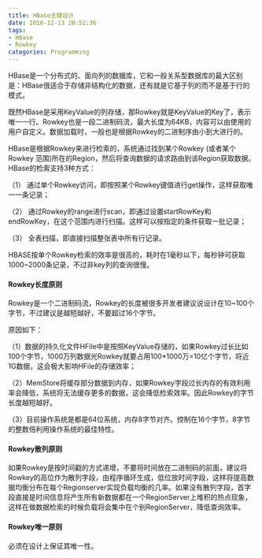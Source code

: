 ```yaml
---
title: HBase主键设计
date: 2016-12-13 20:52:36
tags:
- HBase
- Rowkey
categories: Programming
---
```


HBase是一个分布式的、面向列的数据库，它和一般关系型数据库的最大区别是：HBase很适合于存储非结构化的数据，还有就是它基于列的而不是基于行的模式。

<!-- more -->

既然HBase是采用KeyValue的列存储，那Rowkey就是KeyValue的Key了，表示唯一一行。Rowkey也是一段二进制码流，最大长度为64KB，内容可以由使用的用户自定义。数据加载时，一般也是根据Rowkey的二进制序由小到大进行的。

HBase是根据Rowkey来进行检索的，系统通过找到某个Rowkey (或者某个 Rowkey 范围)所在的Region，然后将查询数据的请求路由到该Region获取数据。HBase的检索支持3种方式：

（1） 通过单个Rowkey访问，即按照某个Rowkey键值进行get操作，这样获取唯一一条记录；

（2） 通过Rowkey的range进行scan，即通过设置startRowKey和endRowKey，在这个范围内进行扫描。这样可以按指定的条件获取一批记录；

（3） 全表扫描，即直接扫描整张表中所有行记录。

HBASE按单个Rowkey检索的效率是很高的，耗时在1毫秒以下，每秒钟可获取1000~2000条记录，不过非key列的查询很慢。

#### Rowkey长度原则

Rowkey是一个二进制码流，Rowkey的长度被很多开发者建议说设计在10~100个字节，不过建议是越短越好，不要超过16个字节。

原因如下：

（1）数据的持久化文件HFile中是按照KeyValue存储的，如果Rowkey过长比如100个字节，1000万列数据光Rowkey就要占用100*1000万=10亿个字节，将近1G数据，这会极大影响HFile的存储效率；

（2）MemStore将缓存部分数据到内存，如果Rowkey字段过长内存的有效利用率会降低，系统将无法缓存更多的数据，这会降低检索效率。因此Rowkey的字节长度越短越好。

（3）目前操作系统是都是64位系统，内存8字节对齐。控制在16个字节，8字节的整数倍利用操作系统的最佳特性。

#### Rowkey散列原则

如果Rowkey是按时间戳的方式递增，不要将时间放在二进制码的前面，建议将Rowkey的高位作为散列字段，由程序循环生成，低位放时间字段，这样将提高数据均衡分布在每个Regionserver实现负载均衡的几率。如果没有散列字段，首字段直接是时间信息将产生所有新数据都在一个RegionServer上堆积的热点现象，这样在做数据检索的时候负载将会集中在个别RegionServer，降低查询效率。

#### Rowkey唯一原则

必须在设计上保证其唯一性。
